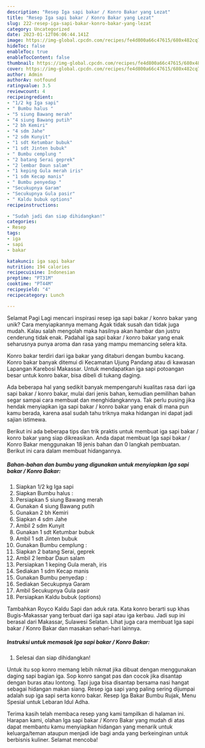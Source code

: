 ```yaml
---
description: "Resep Iga sapi bakar / Konro Bakar yang Lezat"
title: "Resep Iga sapi bakar / Konro Bakar yang Lezat"
slug: 222-resep-iga-sapi-bakar-konro-bakar-yang-lezat
category: Uncategorized
date: 2023-01-12T06:06:44.141Z
image: https://img-global.cpcdn.com/recipes/fe4d800a66c47615/680x482cq70/iga-sapi-bakar-konro-bakar-foto-resep-utama.jpg
hideToc: false
enableToc: true
enableTocContent: false
thumbnail: https://img-global.cpcdn.com/recipes/fe4d800a66c47615/680x482cq70/iga-sapi-bakar-konro-bakar-foto-resep-utama.jpg
cover: https://img-global.cpcdn.com/recipes/fe4d800a66c47615/680x482cq70/iga-sapi-bakar-konro-bakar-foto-resep-utama.jpg
author: Admin
authorAv: notfound
ratingvalue: 3.5
reviewcount: 4
recipeingredient:
- "1/2 kg Iga sapi"
- " Bumbu halus "
- "5 siung Bawang merah"
- "4 siung Bawang putih"
- "2 bh Kemiri"
- "4 sdm Jahe"
- "2 sdm Kunyit"
- "1 sdt Ketumbar bubuk"
- "1 sdt Jinten bubuk"
- " Bumbu cemplung "
- "2 batang Serai geprek"
- "2 lembar Daun salam"
- "1 keping Gula merah iris"
- "1 sdm Kecap manis"
- " Bumbu penyedap "
- "Secukupnya Garam"
- "Secukupnya Gula pasir"
- " Kaldu bubuk options"
recipeinstructions:

- "Sudah jadi dan siap dihidangkan!"
categories:
- Resep
tags:
- iga
- sapi
- bakar

katakunci: iga sapi bakar 
nutrition: 194 calories
recipecuisine: Indonesian
preptime: "PT31M"
cooktime: "PT44M"
recipeyield: "4"
recipecategory: Lunch

---
```



Selamat Pagi Lagi mencari inspirasi resep iga sapi bakar / konro bakar yang unik? Cara menyiapkannya memang Agak tidak susah dan tidak juga mudah. Kalau salah mengolah maka hasilnya akan hambar dan justru cenderung tidak enak. Padahal iga sapi bakar / konro bakar yang enak seharusnya punya aroma dan rasa yang mampu memancing selera kita.


Konro bakar terdiri dari iga bakar yang ditaburi dengan bumbu kacang. Konro bakar banyak ditemui di Kecamatan Ujung Pandang atau di kawasan Lapangan Karebosi Makassar. Untuk mendapatkan iga sapi potoangan besar untuk konro bakar, bisa dibeli di tukang daging.

Ada beberapa hal yang sedikit banyak mempengaruhi kualitas rasa dari iga sapi bakar / konro bakar, mulai dari jenis bahan, kemudian pemilihan bahan segar sampai cara membuat dan menghidangkannya. Tak perlu pusing jika hendak menyiapkan iga sapi bakar / konro bakar yang enak di mana pun kamu berada, karena asal sudah tahu triknya maka hidangan ini dapat jadi sajian istimewa.


Berikut ini ada beberapa tips dan trik praktis untuk membuat iga sapi bakar / konro bakar yang siap dikreasikan. Anda dapat membuat Iga sapi bakar / Konro Bakar menggunakan 18 jenis bahan dan 0 langkah pembuatan. Berikut ini cara dalam membuat hidangannya.

<!--inarticleads1-->

##### Bahan-bahan dan bumbu yang digunakan untuk menyiapkan Iga sapi bakar / Konro Bakar:

1. Siapkan 1/2 kg Iga sapi
1. Siapkan  Bumbu halus :
1. Persiapkan 5 siung Bawang merah
1. Gunakan 4 siung Bawang putih
1. Gunakan 2 bh Kemiri
1. Siapkan 4 sdm Jahe
1. Ambil 2 sdm Kunyit
1. Gunakan 1 sdt Ketumbar bubuk
1. Ambil 1 sdt Jinten bubuk
1. Gunakan  Bumbu cemplung :
1. Siapkan 2 batang Serai, geprek
1. Ambil 2 lembar Daun salam
1. Persiapkan 1 keping Gula merah, iris
1. Sediakan 1 sdm Kecap manis
1. Gunakan  Bumbu penyedap :
1. Sediakan Secukupnya Garam
1. Ambil Secukupnya Gula pasir
1. Persiapkan  Kaldu bubuk (options)


Tambahkan Royco Kaldu Sapi dan aduk rata. Kata konro berarti sup khas Bugis-Makassar yang terbuat dari iga sapi atau iga kerbau. Jadi sup ini berasal dari Makassar, Sulawesi Selatan. Lihat juga cara membuat Iga sapi bakar / Konro Bakar dan masakan sehari-hari lainnya. 

<!--inarticleads2-->

##### Instruksi untuk memasak Iga sapi bakar / Konro Bakar:


1. Selesai dan siap dihidangkan!

Untuk itu sop konro memang lebih nikmat jika dibuat dengan menggunakan daging sapi bagian iga. Sop konro sangat pas dan cocok jika disantap dengan buras atau lontong. Tapi juga bisa disantap bersama nasi hangat sebagai hidangan makan siang. Resep iga sapi yang paling sering dijumpai adalah sup iga sapi serta konro bakar. Resep Iga Bakar Bumbu Rujak, Menu Spesial untuk Lebaran Idul Adha. 

Terima kasih telah membaca resep yang kami tampilkan di halaman ini. Harapan kami, olahan Iga sapi bakar / Konro Bakar yang mudah di atas dapat membantu kamu menyiapkan hidangan yang menarik untuk keluarga/teman ataupun menjadi ide bagi anda yang berkeinginan untuk berbisnis kuliner. Selamat mencoba!
